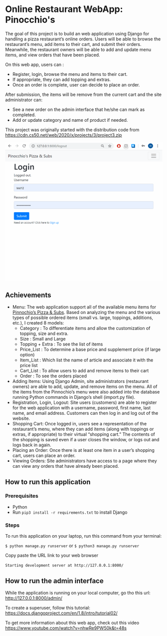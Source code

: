 # Online Restaurant WebApp: Pinocchio's

The goal of this project is to build an web application using Django for handling a pizza restaurant’s online orders. Users will be able to browse the restaurant’s menu, add items to their cart, and submit their orders. Meanwhile, the restaurant owners will be able to add and update menu items, and view orders that have been placed.

On this web app, users can :
- Register, login, browse the menu and items to their cart. 
- If appropriate, they can add topping and extras.
- Once an order is complete, user can decide to place an order. 

After submission, the items will be remove from the current cart and the site administrator can:
- See a new order on the admin interface that he/she can mark as completed.
- Add or update category and name of product if needed.

This project was originally started with the distribution code from https://cdn.cs50.net/web/2020/x/projects/3/project3.zip

![PizzaRestaurant Demo](demo/demo.gif)

## Achievements

* Menu: The web application support all of the available menu items for [Pinnochio’s Pizza & Subs](http://www.pinocchiospizza.net/menu.html). Based on analyzing the menu and the various types of possible ordered items (small vs. large, toppings, additions, etc.), I created 8 models:
    * Category : To differentiate items and allow the customization of topping, size and extra.
    * Size : Small and Large
    * Topping + Extra : To see the list of items
    * Price_List : To determine a base price and supplement price (if large option)
    * Item_List : Which list the name of article and associate it with the price list
    * Cart_List : To allow users to add and remove items to their cart
    * Order : To see the orders placed
* Adding Items: Using Django Admin, site administrators (restaurant owners) are able to add, update, and remove items on the menu. All of the items from the Pinnochio’s menu were also added into the database running Python commands in Django’s shell (import.py file).
* Registration, Login, Logout: Site users (customers) are able to register for the web application with a username, password, first name, last name, and email address. Customers can then log in and log out of the website.
* Shopping Cart: Once logged in, users see a representation of the restaurant’s menu, where they can add items (along with toppings or extras, if appropriate) to their virtual “shopping cart.” The contents of the shopping is saved even if a user closes the window, or logs out and logs back in again.
* Placing an Order: Once there is at least one item in a user’s shopping cart, users can place an order.
* Viewing Orders: Site administrators have access to a page where they can view any orders that have already been placed.


## How to run this application

### Prerequisites

- Python
- Run `pip3 install -r requirements.txt` to install Django

### Steps

To run this application on your laptop, run this command from your terminal:

`$ python manage.py runserver`
or `$ python3 manage.py runserver`

Copy paste the URL link to your web browser

`Starting development server at http://127.0.0.1:8000/`

## How to run the admin interface

While the application is running on your local computer, go tho this url: http://127.0.0.1:8000/admin/

To create a superuser, follow this tutorial: https://docs.djangoproject.com/en/1.8/intro/tutorial02/

To get more information about this web app, check out this video https://www.youtube.com/watch?v=nhwRe9PW50k&t=48s